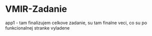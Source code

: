 # VMIR-Zadanie
app1 - tam finalizujem celkove zadanie, su tam finalne veci,
co su po funkcionalnej stranke vyladene


